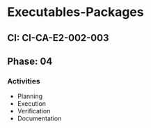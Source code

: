 # Executables-Packages

## CI: CI-CA-E2-002-003
## Phase: 04

### Activities
- Planning
- Execution
- Verification
- Documentation
